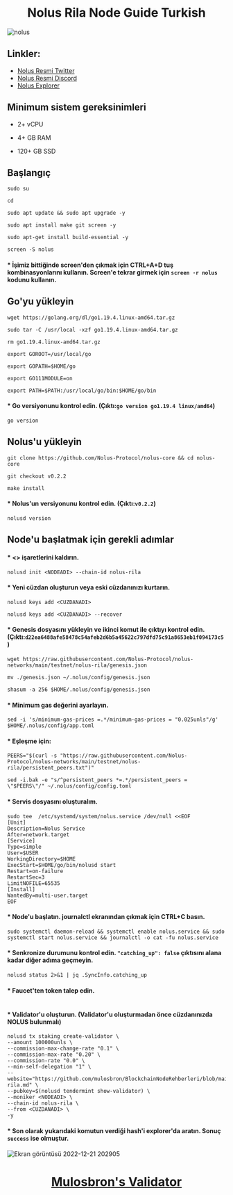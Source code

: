 # <h1 align="center"> Nolus Rila Node Guide Turkish </h1>
![nolus](https://user-images.githubusercontent.com/91866065/229474610-4d176205-3fdb-494c-8ba5-4e53d21f9db8.png)

## Linkler:
 * [Nolus Resmi Twitter](https://twitter.com/NolusProtocol)
 * [Nolus Resmi Discord](https://discord.gg/nolus-protocol)
 * [Nolus Explorer](https://explorer-rila.nolus.io/nolus-rila)
 
## Minimum sistem gereksinimleri

* 2+ vCPU

* 4+ GB RAM

* 120+ GB SSD

## Başlangıç
```
sudo su

cd

sudo apt update && sudo apt upgrade -y

sudo apt install make git screen -y

sudo apt-get install build-essential -y

screen -S nolus
```

#### * İşimiz bittiğinde screen'den çıkmak için CTRL+A+D tuş kombinasyonlarını kullanın. Screen'e tekrar girmek için `screen -r nolus` kodunu kullanın.

## Go'yu yükleyin
```
wget https://golang.org/dl/go1.19.4.linux-amd64.tar.gz

sudo tar -C /usr/local -xzf go1.19.4.linux-amd64.tar.gz

rm go1.19.4.linux-amd64.tar.gz

export GOROOT=/usr/local/go

export GOPATH=$HOME/go

export GO111MODULE=on

export PATH=$PATH:/usr/local/go/bin:$HOME/go/bin
```

#### * Go versiyonunu kontrol edin. (Çıktı:`go version go1.19.4 linux/amd64`)
```
go version
```

## Nolus'u yükleyin
```
git clone https://github.com/Nolus-Protocol/nolus-core && cd nolus-core

git checkout v0.2.2

make install
```

#### * Nolus'un versiyonunu kontrol edin. (Çıktı:`v0.2.2`)
```
nolusd version
```

## Node'u başlatmak için gerekli adımlar

#### * <> işaretlerini kaldırın.
```
nolusd init <NODEADI> --chain-id nolus-rila
```

#### * Yeni cüzdan oluşturun veya eski cüzdanınızı kurtarın.
```
nolusd keys add <CUZDANADI>

nolusd keys add <CUZDANADI> --recover
```

#### * Genesis dosyasını yükleyin ve ikinci komut ile çıktıyı kontrol edin. (Çıktı:`d22ea6488afe58478c54afeb2d6b5a45622c797dfd75c91a8653eb1f094173c5`)
```
wget https://raw.githubusercontent.com/Nolus-Protocol/nolus-networks/main/testnet/nolus-rila/genesis.json

mv ./genesis.json ~/.nolus/config/genesis.json

shasum -a 256 $HOME/.nolus/config/genesis.json
```

#### * Minimum gas değerini ayarlayın.
```
sed -i 's/minimum-gas-prices =.*/minimum-gas-prices = "0.025unls"/g' $HOME/.nolus/config/app.toml
```

#### * Eşleşme için:
```
PEERS="$(curl -s "https://raw.githubusercontent.com/Nolus-Protocol/nolus-networks/main/testnet/nolus-rila/persistent_peers.txt")"

sed -i.bak -e "s/^persistent_peers *=.*/persistent_peers = \"$PEERS\"/" ~/.nolus/config/config.toml
```

#### * Servis dosyasını oluşturalım.
```
sudo tee  /etc/systemd/system/nolus.service /dev/null <<EOF
[Unit]
Description=Nolus Service
After=network.target
[Service]
Type=simple
User=$USER
WorkingDirectory=$HOME
ExecStart=$HOME/go/bin/nolusd start
Restart=on-failure
RestartSec=3
LimitNOFILE=65535
[Install]
WantedBy=multi-user.target
EOF
```

#### * Node'u başlatın. journalctl ekranından çıkmak için CTRL+C basın.
```
sudo systemctl daemon-reload && systemctl enable nolus.service && sudo systemctl start nolus.service && journalctl -o cat -fu nolus.service
```

#### * Senkronize durumunu kontrol edin. `"catching_up": false` çıktısını alana kadar diğer adıma geçmeyin.
```
nolusd status 2>&1 | jq .SyncInfo.catching_up
```

#### * Faucet'ten token talep edin.
```

```

#### * Validator'u oluşturun. (Validator'u oluşturmadan önce cüzdanınızda NOLUS bulunmalı)
```
nolusd tx staking create-validator \
--amount 100000unls \
--commission-max-change-rate "0.1" \
--commission-max-rate "0.20" \
--commission-rate "0.0" \
--min-self-delegation "1" \
--website="https://github.com/mulosbron/BlockchainNodeRehberleri/blob/main/nolus-rila.md" \
--pubkey=$(nolusd tendermint show-validator) \
--moniker <NODEADI> \
--chain-id nolus-rila \
--from <CUZDANADI> \
-y
```

#### * Son olarak yukarıdaki komutun verdiği hash'i explorer'da aratın. Sonuç `success` ise olmuştur.
![Ekran görüntüsü 2022-12-21 202905](https://user-images.githubusercontent.com/91866065/208967689-1f8b360e-885f-40a5-af22-1338f323b327.png)

# <h1 align="center">[Mulosbron's Validator](https://testnet-2.nibiru.fi/validators/nibivaloper1ns372uy5fdy94mzny56dph7l30706lhkkctyme) </h1>
